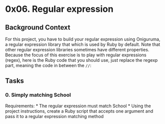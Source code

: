 # 0x06. Regular expression
## Background Context
For this project, you have to build your regular expression using Oniguruma, a regular expression library that which is used by Ruby by default. Note that other regular expression libraries sometimes have different properties.
Because the focus of this exercise is to play with regular expressions (regex), here is the Ruby code that you should use, just replace the regexp part, meaning the code in between the `//`:
## Tasks
### 0. Simply matching School
Requirements:
    * The regular expression must match School
    * Using the project instructions, create a Ruby script that accepts one argument and pass it to a regular expression matching method
